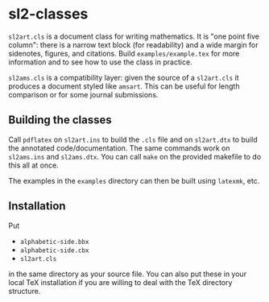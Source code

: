 # sl2-classes
`sl2art.cls` is a document class for writing mathematics. 
It is "one point five column": there is a narrow text block (for readability) and a wide margin for sidenotes, figures, and citations.
Build `examples/example.tex` for more information and to see how to use the class in practice.

`sl2ams.cls` is a compatibility layer: given the source of a `sl2art.cls` it produces a document styled like `amsart`.
This can be useful for length comparison or for some journal submissions.

## Building the classes
Call `pdflatex` on `sl2art.ins` to build the `.cls` file and on `sl2art.dtx` to build the annotated code/documentation.
The same commands work on `sl2ams.ins` and `sl2ams.dtx`.
You can call `make` on the provided makefile to do this all at once.

The examples in the `examples` directory can then be built using `latexmk`, etc.

## Installation
Put 
* `alphabetic-side.bbx`
* `alphabetic-side.cbx`
* `sl2art.cls`

in the same directory as your source file.
You can also put these in your local TeX installation if you are willing to deal with the TeX directory structure.

